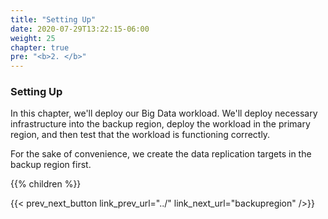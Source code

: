 ```yaml
---
title: "Setting Up"
date: 2020-07-29T13:22:15-06:00
weight: 25
chapter: true
pre: "<b>2. </b>"
---
```


### Setting Up

In this chapter, we'll deploy our Big Data workload.  We'll deploy necessary infrastructure into the backup region, deploy the workload in the primary region, and then test that the workload is functioning correctly.  

For the sake of convenience, we create the data replication targets in the backup region first.  

{{% children %}}

{{< prev_next_button link_prev_url="../" link_next_url="backupregion" />}}